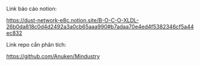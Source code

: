 Link báo cáo notion:

https://dust-network-e8c.notion.site/B-O-C-O-XLDL-26b0da818c0d4d2492a3a0cb65aaa990#b7adaa70e4ed4f5382346cf5a44ec832

Link repo cần phân tích:

https://github.com/Anuken/Mindustry


